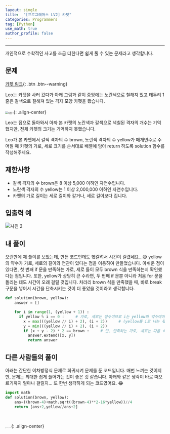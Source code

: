 ```yaml
---
layout: single
title:  "[프로그래머스 LV2] 카펫"
categories: Programmers
tag: [Python]
use_math: true
author_profile: false
---
```

-----
개인적으로 수학적인 사고를 조금 더한다면 쉽게 풀 수 있는 문제라고 생각합니다.

## 문제

[카펫 링크](https://school.programmers.co.kr/learn/courses/30/lessons/42842){: .btn .btn--warning}
<br>

Leo는 카펫을 사러 갔다가 아래 그림과 같이 중앙에는 노란색으로 칠해져 있고 테두리 1줄은 갈색으로 칠해져 있는 격자 모양 카펫을 봤습니다.
<br>
<br>
<img src="https://user-images.githubusercontent.com/37182279/218478941-300bac46-c1b8-470b-bdcf-0a9110025555.PNG" alt="사진 1" style="zoom:50%;" />{: .align-center}

Leo는 집으로 돌아와서 아까 본 카펫의 노란색과 갈색으로 색칠된 격자의 개수는 기억했지만, 전체 카펫의 크기는 기억하지 못했습니다.

Leo가 본 카펫에서 갈색 격자의 수 brown, 노란색 격자의 수 yellow가 매개변수로 주어질 때 카펫의 가로, 세로 크기를 순서대로 배열에 담아 return 하도록 solution 함수를 작성해주세요.

## 제한사항

- 갈색 격자의 수 brown은 8 이상 5,000 이하인 자연수입니다.
- 노란색 격자의 수 yellow는 1 이상 2,000,000 이하인 자연수입니다.
- 카펫의 가로 길이는 세로 길이와 같거나, 세로 길이보다 깁니다.

## 입출력 예

![사진 2](https://user-images.githubusercontent.com/37182279/218480408-0f8f7c77-062b-4a72-b6c5-79e4d55e8b98.PNG)

## 내 풀이

오랜만에 제 풀이를 보았는데, 만든 코드인데도 헷갈려서 시간이 걸렸네요...😅 yellow의 약수가 가로, 세로의 길이와 연관이 있다는 점을 이용하여 만들었습니다. 아쉬운 점이 있다면, 첫 번째 if 문을 만족하는 가로, 세로 들이 모두 brown 식을 만족하는지 확인했다는 점입니다. 또한, yellow가 상당히 큰 수라면, 두 번째 if 문뿐 아니라 처음 for 문을 돌리는 데도 시간이 오래 걸릴 것입니다. 차라리 brown 식을 만족했을 때, 바로 break 구문을 넣어서 시간을 단축시키는 것이 더 좋았을 것이라고 생각합니다.

```python
def solution(brown, yellow):
    answer = []

    for i in range(1, (yellow + 1)) :
      if yellow % i == 0 :     # 가로, 세로는 정수이므로 i는 yellow의 약수여야 한다.
        x = max(((yellow // i) + 2), (i + 2))     # (yellow를 i로 나눈 몫 + 2) 혹은 (i + 2)가 가로와 세로이다.
        y = min(((yellow // i) + 2), (i + 2))
        if (x + y - 2) * 2 == brown :     # 단, 만족하는 가로, 세로는 다음 식을 만족해야 한다.
          answer.extend([x, y])
          return answer
```

## 다른 사람들의 풀이

아래는 간단한 이차방정식 문제로 회귀시켜 문제를 푼 코드입니다. 매번 느끼는 것이지만, 문제는 최대한 쉽게 풀어가는 것이 좋은 것 같습니다. 아래와 같은 생각이 바로 떠오르기까지 얼마나 걸릴지... 또 한번 생각하게 되는 코드였어요. 😂

```python
import math
def solution(brown, yellow):
    ans=((brown-4)+math.sqrt((brown-4)**2-16*yellow))//4
    return [ans+2,yellow//ans+2]
```

<br>

<img src="https://user-images.githubusercontent.com/37182279/216820587-4617a62e-0565-47f1-9ead-f4cd367572a1.png" alt="DATA_100%_LOGO_LIGHT" style="zoom:10%">{: .align-center}

<br>

<br>



